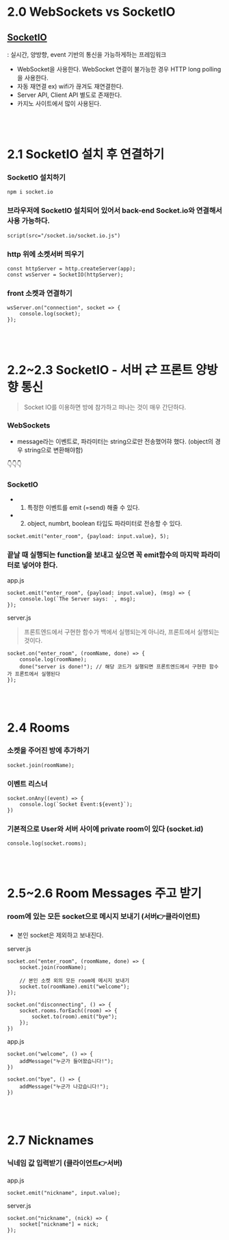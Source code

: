 # 2.0 WebSockets vs SocketIO

## [SocketIO](https://socket.io/)
: 실시간, 양방향, event 기반의 통신을 가능하게하는 프레임워크
- WebSocket을 사용한다. WebSocket 연결이 불가능한 경우 HTTP long polling을 사용한다.
- 자동 재연결 ex) wifi가 끊겨도 재연결한다.
- Server API, Client API 별도로 존재한다.
- 카지노 사이트에서 많이 사용된다.

<br><br>

# 2.1 SocketIO 설치 후 연결하기

### SocketIO 설치하기
```
npm i socket.io
```

### 브라우저에 SocketIO 설치되어 있어서 back-end Socket.io와 연결해서 사용 가능하다.
```
script(src="/socket.io/socket.io.js")
```

### http 위에 소켓서버 띄우기
```
const httpServer = http.createServer(app);
const wsServer = SocketIO(httpServer);
```

### front 소켓과 연결하기
```
wsServer.on("connection", socket => {
    console.log(socket);
});
```

<br><br>

# 2.2~2.3 SocketIO - 서버 ⇄ 프론트 양방향 통신

> Socket IO를 이용하면 방에 참가하고  떠나는 것이 매우 간단하다.

### WebSockets
- message라는 이벤트로, 파라미터는 string으로만 전송했어햐 했다. (object의 경우 string으로 변환해야함)

👇👇👇

### SocketIO
- 1. 특정한 이벤트를 emit (=send) 해줄 수 있다.
- 2. object, numbrt, boolean 타입도 파라미터로 전송할 수 있다.
```
socket.emit("enter_room", {payload: input.value}, 5);
```

### 끝날 때 실행되는 function을 보내고 싶으면 꼭 emit함수의 마지막 파라미터로 넣어야 한다.

app.js
```
socket.emit("enter_room", {payload: input.value}, (msg) => {
    console.log(`The Server says: `, msg);
});
```

server.js
> 프론트엔드에서 구현한 함수가 백에서 실행되는게 아니라, 프론트에서 실행되는 것이다.
```
socket.on("enter_room", (roomName, done) => {
    console.log(roomName);
    done("server is done!"); // 해당 코드가 실행되면 프론트엔드에서 구현한 함수가 프론트에서 실행된다
});
```

<br><br>

# 2.4 Rooms

### 소켓을 주어진 방에 추가하기
```
socket.join(roomName);
```

### 이벤트 리스너
```
socket.onAny((event) => {
    console.log(`Socket Event:${event}`);
})
```

### 기본적으로 User와 서버 사이에 private room이 있다 (socket.id)
```
console.log(socket.rooms);
```

<br><br>

# 2.5~2.6 Room Messages 주고 받기

### room에 있는 모든 socket으로 메시지 보내기 (서버👉클라이언트)
- 본인 socket은 제외하고 보내진다.

server.js
```
socket.on("enter_room", (roomName, done) => {
    socket.join(roomName);

    // 본인 소켓 외의 모든 room에 메시지 보내기
    socket.to(roomName).emit("welcome");
});

socket.on("disconnecting", () => {
    socket.rooms.forEach((room) => {
        socket.to(room).emit("bye");
    });
})
```

app.js
```
socket.on("welcome", () => {
    addMessage("누군가 들어왔습니다!");
})

socket.on("bye", () => {
    addMessage("누군가 나갔습니다!");
})
```

<br><br>

# 2.7 Nicknames

### 닉네임 값 입력받기 (클라이언트👉서버)

app.js
```
socket.emit("nickname", input.value);
```

server.js
```
socket.on("nickname", (nick) => {
    socket["nickname"] = nick;
});
```
